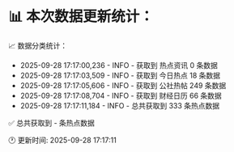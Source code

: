 📊 本次数据更新统计：
==========================

📈 数据分类统计：
- 2025-09-28 17:17:00,236 - INFO - 获取到 热点资讯 0 条数据
- 2025-09-28 17:17:03,509 - INFO - 获取到 今日热点 18 条数据
- 2025-09-28 17:17:05,606 - INFO - 获取到 公社热帖 249 条数据
- 2025-09-28 17:17:08,704 - INFO - 获取到 财经日历 66 条数据
- 2025-09-28 17:17:11,184 - INFO - 总共获取到 333 条热点数据

✅ 总共获取到 - 条热点数据

🕐 更新时间: 2025-09-28 17:17:11
